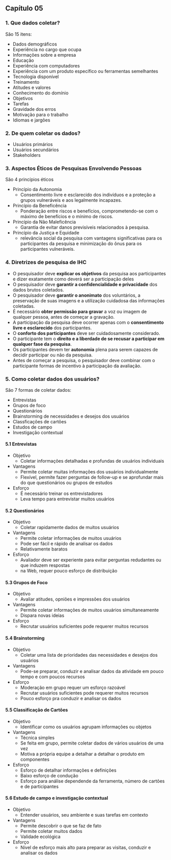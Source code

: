 ## Capítulo 05

### 1. Que dados coletar?

São 15 itens:

- Dados demográficos
- Experiência no cargo que ocupa
- Informações sobre a empresa
- Educação
- Experiência com computadores
- Experiência com um produto específico ou ferramentas semelhantes
- Tecnologia disponível
- Treinamento
- Atitudes e valores
- Conhecimento do domínio
- Objetivos
- Tarefas
- Gravidade dos erros
- Motivação para o trabalho
- Idiomas e jargões

### 2. De quem coletar os dados?

- Usuários primários
- Usuários secundários
- Stakeholders

### 3. Aspectos Éticos de Pesquisas Envolvendo Pessoas

São 4 princípios éticos

- Princípio da Autonomia
  - Consentimento livre e esclarecido dos indivíduos e a proteção a grupos vulneráveis e aos legalmente incapazes.
- Princípio da Beneficência
  - Ponderação entre riscos e benefícios, comprometendo-se com o máximo de benefícios e o mínimo de riscos.
- Princípio da Não Maleficência
  - Garantia de evitar danos previsíveis relacionados à pesquisa.
- Princípio da Justiça e Equidade
  - relevância social da pesquisa com vantagens significativas para os participantes da pesquisa e minimização do ônus para os participantes vulneráveis.

### 4. Diretrizes de pesquisa de IHC

- O pesquisador deve **explicar os objetivos** da pesquisa aos participantes e dizer exatamente como deverá ser a participação deles
- O pesquisador deve **garantir a confidencialidade e privacidade** dos dados brutos coletados.
- O pesquisador deve **garantir o anonimato** dos voluntários, a preservação de suas imagens e a utilização cuidadosa das informações coletadas.
- É necessário **obter permissão para gravar** a voz ou imagem de qualquer pessoa, antes de começar a gravação.
- A participação da pesquisa deve ocorrer apenas com o **consentimento livre e esclarecido** dos participantes.
- O **conforto dos participantes** deve ser cuidadosamente considerado.
- O participante tem o **direito e a liberdade de se recusar a participar em qualquer fase da pesquisa**.
- Os participantes devem ter **autonomia** plena para serem capazes de decidir participar ou não da pesquisa.
- Antes de começar a pesquisa, o pesquisador deve combinar com o participante formas de incentivo à participação da avaliação.

### 5. Como coletar dados dos usuários?

São 7 formas de coletar dados:

- Entrevistas
- Grupos de foco
- Questionários
- Brainstorming de necessidades e desejos dos usuários
- Classficações de cartões
- Estudos de campo
- Investigação contextual

#### 5.1 Entrevistas
- Objetivo
  - Coletar informações detalhadas e profundas de usuários individuais
- Vantagens
  - Permite coletar muitas informações dos usuários individualmente
  - Flexível, permite fazer perguntas de follow-up e se aprofundar mais do que questionários ou grupos de estudos
- Esforço
  - É necessário treinar os entrevistadores
  - Leva tempo para entrevistar muitos usuários

#### 5.2 Questionários
- Objetivo
  - Coletar rapidamente dados de muitos usuários
- Vantagens
  - Permite coletar informações de muitos usuários
  - Pode ser fácil e rápido de analisar os dados
  - Relativamente baratos
- Esforço
  - Avaliador deve ser experiente para evitar perguntas redudantes ou que induzem respostas
  - na Web, requer pouco esforço de distribuição

#### 5.3 Grupos de Foco
- Objetivo
  - Avaliar atitudes, opniões e impressões dos usuários
- Vantagens
  - Permite coletar informações de muitos usuários simultaneamente
  - Dispara novas ideias
- Esforço
  - Recrutar usuários suficientes pode requerer muitos recursos

#### 5.4 Brainstorming
- Objetivo
  - Coletar uma lista de prioridades das necessidades e desejos dos usuários
- Vantagens
  - Pode-se preparar, conduzir e analisar dados da atividade em pouco tempo e com poucos recursos
- Esforço
  - Moderação em grupo requer um esforço razoável
  - Recrutar usuários suficientes pode requerer muitos recursos
  - Pouco esforço pra conduzir e analisar os dados

#### 5.5 Classificação de Cartões
- Objetivo
  - Identificar como os usuários agrupam informações ou objetos
- Vantagens
  - Técnica simples
  - Se feita em grupo, permite coletar dados de vários usuários de uma vez
  - Motiva a própria equipe a detalhar a detalhar o produto em componentes
- Esforço
  - Esforço de detalhar informações e definições
  - Baixo esforço de condução
  - Esforço para análise dependende da ferramenta, número de cartões e de participantes

#### 5.6 Estudo de campo e investigação contextual
- Objetivo
  - Entender usuários, seu ambiente e suas tarefas em contexto
- Vantagens
  - Permite descobrir o que se faz de fato
  - Permite coletar muitos dados
  - Validade ecológica
- Esforço
  - Nível de esforço mais alto para preparar as visitas, conduzir e analisar os dados
